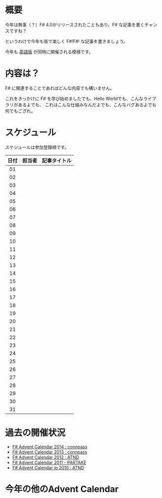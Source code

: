 # 概要

今年は無事（？）F# 4.0がリリースされたこともあり、F# な記事を書くチャンスですね？

というわけで今年も皆で楽しく F#!F#! な記事を書きましょう。


今年も
[英語版](https://sergeytihon.wordpress.com/2015/10/25/f-advent-calendar-in-english-2015/)
が同時に開催される模様です。

# 内容は？

F# に関連することであればどんな内容でも構いません。

これをきっかけに F# を学び始めましたでも、Hello Worldでも、こんなライブラリがあるよでも、
これはこんな仕組みなんだよでも、こんなバグあるよでも何でもござれ。

# スケジュール

スケジュールは参加登録順です。

| 日付 | 担当者 | 記事タイトル |
|:----:|:-------|:-------------|
| 01 | | |
| 02 | | |
| 03 | | |
| 04 | | |
| 05 | | |
| 06 | | |
| 07 | | |
| 08 | | |
| 09 | | |
| 10 | | |
| 11 | | |
| 12 | | |
| 13 | | |
| 14 | | |
| 15 | | |
| 16 | | |
| 17 | | |
| 18 | | |
| 19 | | |
| 20 | | |
| 21 | | |
| 22 | | |
| 23 | | |
| 24 | | |
| 25 | | |
| 26 | | |
| 27 | | |
| 28 | | |
| 29 | | |
| 30 | | |
| 31 | | |

# 過去の開催状況

- [F# Advent Calendar 2014 : connpass](http://connpass.com/event/9758/)
- [F# Advent Calendar 2013 : connpass](http://connpass.com/event/3935/)
- [F# Advent Calendar 2012 : ATND](http://atnd.org/events/33927)
- [F# Advent Calendar 2011 - PARTAKE](http://partake.in/events/1c24993a-c475-4fc2-bca4-7a1cd2f81869)
- [F# Advent Calendar jp 2010 : ATND](http://atnd.org/events/10685)

# 今年の他のAdvent Calendar

